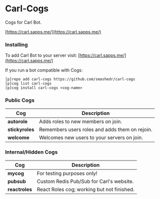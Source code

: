 # Carl-Cogs

Cogs for Carl Bot.

[https://carl.sapps.me/](https://carl.sapps.me/)

### Installing

To add Carl Bot to your server visit: [https://carl.sapps.me/](https://carl.sapps.me/) 

If you run a bot compatible with Cogs:

```
[p]repo add carl-cogs https://github.com/smashedr/carl-cogs
[p]cog list carl-cogs
[p]cog install carl-cogs <cog-name>
```

### Public Cogs

Cog | Description
------------ | -------------
**autorole** | Adds roles to new members on join.
**stickyroles** | Remembers users roles and adds them on rejoin.
**welcome** | Welcomes new users to your servers on join.

### Internal/Hidden Cogs

Cog | Description
------------ | -------------
**mycog** | For testing purposes only!
**pubsub** | Custom Redis Pub/Sub for Carl's website.
**reactroles** | React Roles cog; working but not finished.
